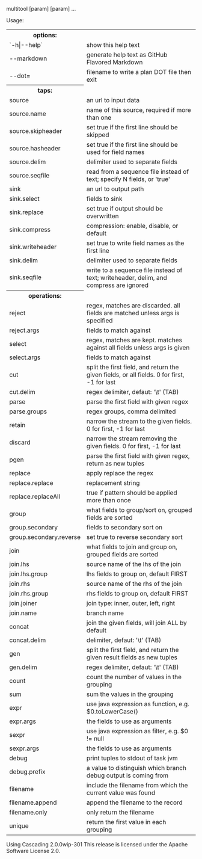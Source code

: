 multitool [param] [param] ...

Usage:
<table>
<tr><th>options:</th></tr>
<tr><td>`-h|--help`</td><td>show this help text</td></tr>
<tr><td>--markdown</td><td>generate help text as GitHub Flavored Markdown</td></tr>
<tr><td>--dot=<file></td><td>filename to write a plan DOT file then exit</td></tr>
<tr><th>taps:</th></tr>
<tr><td>source</td><td>an url to input data</td></tr>
<tr><td>source.name</td><td>name of this source, required if more than one</td></tr>
<tr><td>source.skipheader</td><td>set true if the first line should be skipped</td></tr>
<tr><td>source.hasheader</td><td>set true if the first line should be used for field names</td></tr>
<tr><td>source.delim</td><td>delimiter used to separate fields</td></tr>
<tr><td>source.seqfile</td><td>read from a sequence file instead of text; specify N fields, or 'true'</td></tr>
<tr><td>sink</td><td>an url to output path</td></tr>
<tr><td>sink.select</td><td>fields to sink</td></tr>
<tr><td>sink.replace</td><td>set true if output should be overwritten</td></tr>
<tr><td>sink.compress</td><td>compression: enable, disable, or default</td></tr>
<tr><td>sink.writeheader</td><td>set true to write field names as the first line</td></tr>
<tr><td>sink.delim</td><td>delimiter used to separate fields</td></tr>
<tr><td>sink.seqfile</td><td>write to a sequence file instead of text; writeheader, delim, and compress are ignored</td></tr>
<tr><th>operations:</th></tr>
<tr><td>reject</td><td>regex, matches are discarded. all fields are matched unless args is specified</td></tr>
<tr><td>reject.args</td><td>fields to match against</td></tr>
<tr><td>select</td><td>regex, matches are kept. matches against all fields unless args is given</td></tr>
<tr><td>select.args</td><td>fields to match against</td></tr>
<tr><td>cut</td><td>split the first field, and return the given fields, or all fields. 0 for first, -1 for last</td></tr>
<tr><td>cut.delim</td><td>regex delimiter, defaut: '\t' (TAB)</td></tr>
<tr><td>parse</td><td>parse the first field with given regex</td></tr>
<tr><td>parse.groups</td><td>regex groups, comma delimited</td></tr>
<tr><td>retain</td><td>narrow the stream to the given fields. 0 for first, -1 for last</td></tr>
<tr><td>discard</td><td>narrow the stream removing the given fields. 0 for first, -1 for last</td></tr>
<tr><td>pgen</td><td>parse the first field with given regex, return as new tuples</td></tr>
<tr><td>replace</td><td>apply replace the regex</td></tr>
<tr><td>replace.replace</td><td>replacement string</td></tr>
<tr><td>replace.replaceAll</td><td>true if pattern should be applied more than once</td></tr>
<tr><td>group</td><td>what fields to group/sort on, grouped fields are sorted</td></tr>
<tr><td>group.secondary</td><td>fields to secondary sort on</td></tr>
<tr><td>group.secondary.reverse</td><td>set true to reverse secondary sort</td></tr>
<tr><td>join</td><td>what fields to join and group on, grouped fields are sorted</td></tr>
<tr><td>join.lhs</td><td>source name of the lhs of the join</td></tr>
<tr><td>join.lhs.group</td><td>lhs fields to group on, default FIRST</td></tr>
<tr><td>join.rhs</td><td>source name of the rhs of the join</td></tr>
<tr><td>join.rhs.group</td><td>rhs fields to group on, default FIRST</td></tr>
<tr><td>join.joiner</td><td>join type: inner, outer, left, right</td></tr>
<tr><td>join.name</td><td>branch name</td></tr>
<tr><td>concat</td><td>join the given fields, will join ALL by default</td></tr>
<tr><td>concat.delim</td><td>delimiter, defaut: '\t' (TAB)</td></tr>
<tr><td>gen</td><td>split the first field, and return the given result fields as new tuples</td></tr>
<tr><td>gen.delim</td><td>regex delimiter, defaut: '\t' (TAB)</td></tr>
<tr><td>count</td><td>count the number of values in the grouping</td></tr>
<tr><td>sum</td><td>sum the values in the grouping</td></tr>
<tr><td>expr</td><td>use java expression as function, e.g. $0.toLowerCase()</td></tr>
<tr><td>expr.args</td><td>the fields to use as arguments</td></tr>
<tr><td>sexpr</td><td>use java expression as filter, e.g. $0 != null</td></tr>
<tr><td>sexpr.args</td><td>the fields to use as arguments</td></tr>
<tr><td>debug</td><td>print tuples to stdout of task jvm</td></tr>
<tr><td>debug.prefix</td><td>a value to distinguish which branch debug output is coming from</td></tr>
<tr><td>filename</td><td>include the filename from which the current value was found</td></tr>
<tr><td>filename.append</td><td>append the filename to the record</td></tr>
<tr><td>filename.only</td><td>only return the filename</td></tr>
<tr><td>unique</td><td>return the first value in each grouping</td></tr>
</table>

Using Cascading 2.0.0wip-301
This release is licensed under the Apache Software License 2.0.
